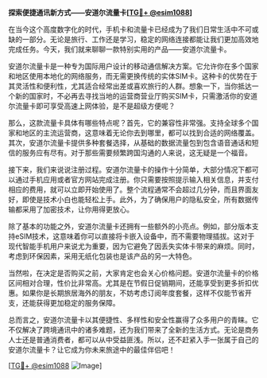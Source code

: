 **探索便捷通讯新方式——安道尔流量卡[[TG💪+ @esim1088](https://t.me/s/esim1088)]**

在当今这个高度数字化的时代，手机卡和流量卡已经成为了我们日常生活中不可或缺的一部分。无论是旅行、工作还是学习，稳定的网络连接都能让我们更加高效地完成任务。今天，我们就来聊聊一款特别实用的产品——安道尔流量卡。

安道尔流量卡是一种专为国际用户设计的移动通信解决方案。它允许你在多个国家和地区使用本地化的网络服务，而无需更换传统的实体SIM卡。这种卡的优势在于其灵活性和便利性，尤其适合经常出差或喜欢旅行的人群。想象一下，当你抵达一个新的国家时，不必再去寻找当地的运营商营业厅购买SIM卡，只需激活你的安道尔流量卡即可享受高速上网体验，是不是超级方便呢？

那么，这款流量卡具体有哪些特点呢？首先，它的兼容性非常强。支持全球多个国家和地区的主流运营商，这意味着无论你去到哪里，都可以找到合适的网络覆盖。其次，安道尔流量卡提供多种套餐选择，从基础的数据流量包到包含语音通话和短信的服务应有尽有。对于那些需要频繁跨国沟通的人来说，这无疑是一个福音。

接下来，我们来说说注册过程。安道尔流量卡的操作十分简单，大部分情况下都可以通过手机应用或者官方网站完成注册。你只需要按照提示输入相关信息，并支付相应的费用，就可以立即开始使用了。整个流程通常不会超过几分钟，而且界面友好，即使是技术小白也能轻松上手。此外，为了确保用户的隐私安全，所有数据传输都采用了加密技术，让你用得更放心。

除了基本的功能之外，安道尔流量卡还拥有一些额外的小亮点。例如，部分版本支持eSIM技术，这意味着你可以直接将卡嵌入设备中，而不需要物理插拔。这对于现代智能手机用户来说尤为重要，因为它避免了因丢失实体卡带来的麻烦。同时，考虑到环保因素，采用无纸化包装也是该产品的另一大特色。

当然啦，在决定是否购买之前，大家肯定也会关心价格问题。安道尔流量卡的价格区间相对合理，性价比非常高。尤其是在节假日促销期间，还能享受到更多折扣优惠。如果你是长期旅居海外的朋友，不妨考虑订阅年度套餐，这样不仅能节省开支，还能获得更加稳定的服务保障。

总而言之，安道尔流量卡以其便捷性、多样性和安全性赢得了众多用户的青睐。它不仅解决了跨境通讯中的诸多难题，还为我们带来了全新的生活方式。无论是商务人士还是普通消费者，都可以从中受益匪浅。所以，还不赶紧入手一张属于自己的安道尔流量卡？让它成为你未来旅途中的最佳伴侣吧！

[[TG💪+ @esim1088](https://t.me/s/esim1088) ![Image](https://i.postimg.cc/4NQfJmqS/Snipaste-2025-05-13-00-14-12.png)]